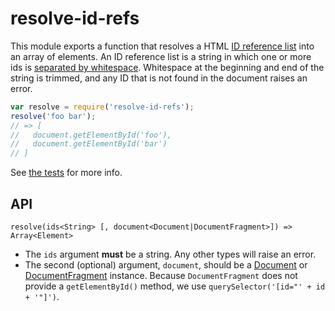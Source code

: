 # resolve-id-refs
This module exports a function that resolves a HTML [ID reference list] into an
array of elements. An ID reference list is a string in which one or more ids is
[separated by whitespace][space-separated tokens]. Whitespace at the beginning
and end of the string is trimmed, and any ID that is not found in the document
raises an error.

```js
var resolve = require('resolve-id-refs');
resolve('foo bar');
// => [
//   document.getElementById('foo'),
//   document.getElementById('bar')
// ]
```

See [the tests](test/) for more info.

## API

```
resolve(ids<String> [, document<Document|DocumentFragment>]) => Array<Element>
```

* The `ids` argument **must** be a string. Any other types will raise an error.
* The second (optional) argument, `document`, should be a [Document] or
  [DocumentFragment] instance. Because `DocumentFragment` does not provide a
  `getElementById()` method, we use `querySelector('[id="' + id + '"]')`.

[ID reference list]: https://www.w3.org/TR/2010/WD-html-markup-20100624/datatypes.html#common.data.idrefs-def
[space-separated tokens]: https://www.w3.org/TR/2010/WD-html5-20100624/common-microsyntaxes.html#space-separated-tokens
[Document]: https://developer.mozilla.org/en-US/docs/Web/API/Document
[DocumentFragment]: https://developer.mozilla.org/en-US/docs/Web/API/DocumentFragment

